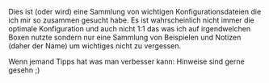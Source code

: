 Dies ist (oder wird) eine Sammlung von wichtigen Konfigurationsdateien die ich 
mir so zusammen gesucht habe. Es ist wahrscheinlich nicht immer die optimale 
Konfiguration und auch nicht 1:1 das was ich auf irgendwelchen Boxen nutzte 
sondern nur eine Sammlung von Beispielen und Notizen (daher der Name) um wichtiges
nicht zu vergessen. 

Wenn jemand Tipps hat was man verbesser kann: Hinweise sind gerne gesehn ;)
